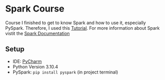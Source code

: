 # Spark Course #

Course I finished to get to know Spark and how to use it, especially PySpark. Therefore, I used this [Tutorial](https://www.youtube.com/watch?v=_C8kWso4ne4). For more information about Spark vistit the [Spark Documentation](https://spark.apache.org/)

## Setup ##
- IDE: [PyCharm](https://www.jetbrains.com/de-de/pycharm/)
- Python Version 3.10.4
- PySpark: `pip install pyspark` (in project terminal)
